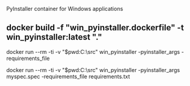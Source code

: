 PyInstaller container for Windows applications

docker build -f "win_pyinstaller.dockerfile" -t win_pyinstaller:latest "."
----
docker run --rm -ti -v "$pwd\:C:\src\" win_pyinstaller -pyinstaller_args <args> -requirements_file <file>

docker run --rm -ti -v "$pwd\:C:\src\" win_pyinstaller -pyinstaller_args myspec.spec -requirements_file requirements.txt

